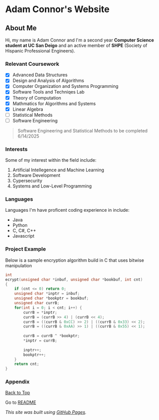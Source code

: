 # Adam Connor's Website

## About Me
Hi, my name is Adam Connor and I'm a second year **Computer Science student at UC San Deigo** 
and an active member of **SHPE** (Society of Hispanic Professional Engineers). 

### Relevant Coursework
- [x] Advanced Data Structures
- [x] Design and Analysis of Algorithms
- [x] Computer Organization and Systems Programming
- [x] Software Tools and Techniqes Lab
- [x] Theory of Computation
- [x] Mathmatics for Algorithms and Systems
- [x] Linear Algebra
- [ ] Statistical Methods
- [ ] Software Engineering

> Software Engineering and Statistical Methods to be completed 6/14/2025

### Interests
Some of my interest within the field include:
1. Artificial Intellegence and Machine Learning
2. Software Development
3. Cypersecurity
4. Systems and Low-Level Programming

### Languages
Languages I'm have proficent coding experience in include: 
- Java
- Python
- C, C#, C++
- Javascript

### Project Example

Below is a sample encryption algorithm build in C that uses bitwise manipulation

``` C
int
ecrypt(unsigned char *inbuf, unsigned char *bookbuf, int cnt)
{
    if (cnt <= 0) return 0;
    unsigned char *inptr = inbuf;
    unsigned char *bookptr = bookbuf;
    unsigned char currB;
    for(int i = 0; i < cnt; i++) {
        currB = *inptr;
        currB = (currB >> 4) | (currB << 4);
        currB = ((currB & 0xCC) >> 2) | ((currB & 0x33) << 2);
        currB = ((currB & 0xAA) >> 1) | ((currB & 0x55) << 1);
        
        currB = currB ^ *bookptr;
        *inptr = currB;
        
        inptr++;
        bookptr++;
    }
    return cnt;
}
```


### Appendix

[Back to Top](#about-me)

Go to [README](./README.md)

*This site was built using [GitHub Pages](https://pages.github.com/).*

